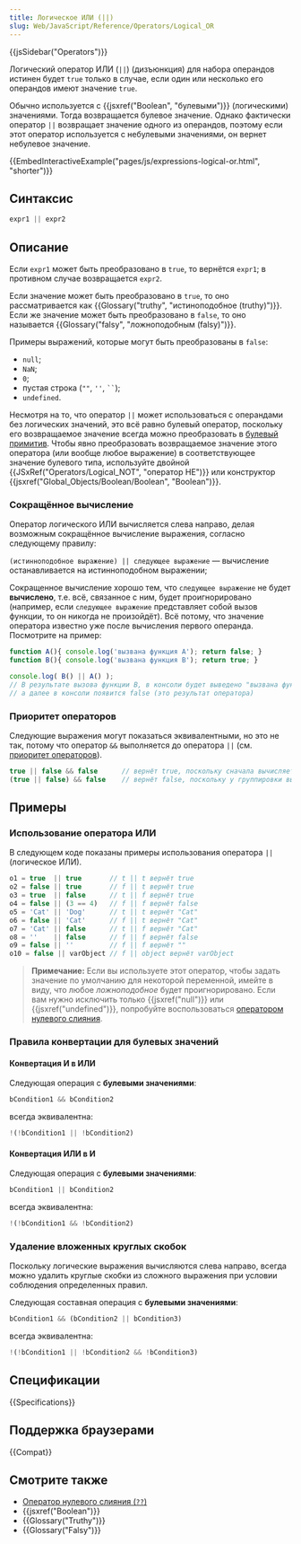 ```yaml
---
title: Логическое ИЛИ (||)
slug: Web/JavaScript/Reference/Operators/Logical_OR
---
```

{{jsSidebar("Operators")}}

Логический оператор ИЛИ (`||`) (дизъюнкция) для набора операндов истинен будет `true` только в случае, если один или несколько его операндов имеют значение `true`.

Обычно используется с {{jsxref("Boolean", "булевыми")}} (логическими) значениями. Тогда возвращается булевое значение. Однако фактически оператор `||` возвращает значение одного из операндов, поэтому если этот оператор используется с небулевыми значениями, он вернет небулевое значение.

{{EmbedInteractiveExample("pages/js/expressions-logical-or.html", "shorter")}}

## Синтаксис

```js
expr1 || expr2
```

## Описание

Если `expr1` может быть преобразовано в `true`, то вернётся `expr1`; в противном случае возвращается `expr2`.

Если значение может быть преобразовано в `true`, то оно рассматривается как {{Glossary("truthy", "истиноподобное (truthy)")}}. Если же значение может быть преобразовано в `false`, то оно называется {{Glossary("falsy", "ложноподобным (falsy)")}}.

Примеры выражений, которые могут быть преобразованы в `false`:

- `null`;
- `NaN`;
- `0`;
- пустая строка (`""`, `''`, ` `` `);
- `undefined`.

Несмотря на то, что оператор `||` может использоваться с операндами без логических значений, это всё равно булевый оператор, поскольку его возвращаемое значение всегда можно преобразовать в [булевый примитив](/ru/docs/Web/JavaScript/Data_structures#Boolean_type).
Чтобы явно преобразовать возвращаемое значение этого оператора (или вообще любое выражение) в соответствующее значение булевого типа, используйте двойной {{JSxRef("Operators/Logical_NOT", "оператор НЕ")}} или конструктор {{jsxref("Global_Objects/Boolean/Boolean", "Boolean")}}.

### Сокращённое вычисление

Оператор логического ИЛИ вычисляется слева направо, делая возможным сокращённое вычисление выражения, согласно следующему правилу:

`(истинноподобное выражение) || следующее выражение` — вычисление останавливается на истинноподобном выражении;

Сокращенное вычисление хорошо тем, что `следующее выражение` не будет **вычислено**, т.е. всё, связанное с ним, будет проигнорировано (например, если
`следующее выражение` представляет собой вызов функции, то он никогда не произойдёт). Всё потому, что значение оператора известно уже после вычисления первого операнда. Посмотрите на пример:

```js
function A(){ console.log('вызвана функция A'); return false; }
function B(){ console.log('вызвана функция B'); return true; }

console.log( B() || A() );
// В результате вызова функции B, в консоли будет выведено "вызвана функция B",
// а далее в консоли появится false (это результат оператора)
```

### Приоритет операторов

Следующие выражения могут показаться эквивалентными, но это не так, потому что оператор `&&` выполняется до оператора `||` (см. [приоритет операторов](/ru/docs/Web/JavaScript/Reference/Operators/Operator_Precedence)).

```js
true || false && false      // вернёт true, поскольку сначала вычисляется && 
(true || false) && false    // вернёт false, поскольку у группировки выше приоритет
```

## Примеры

### Использование оператора ИЛИ

В следующем коде показаны примеры использования оператора `||` (логическое ИЛИ).

```js
o1 = true  || true       // t || t вернёт true
o2 = false || true       // f || t вернёт true
o3 = true  || false      // t || f вернёт true
o4 = false || (3 == 4)   // f || f вернёт false
o5 = 'Cat' || 'Dog'      // t || t вернёт "Cat"
o6 = false || 'Cat'      // f || t вернёт "Cat"
o7 = 'Cat' || false      // t || f вернёт "Cat"
o8 = ''    || false      // f || f вернёт false
o9 = false || ''         // f || f вернёт ""
o10 = false || varObject // f || object вернёт varObject
```

> **Примечание:** Если вы используете этот оператор, чтобы задать значение по умолчанию для некоторой переменной, имейте в виду, что любое _ложноподобное_ будет проигнорировано. Если вам нужно исключить только {{jsxref("null")}} или {{jsxref("undefined")}}, попробуйте воспользоваться [оператором нулевого слияния](/ru/docs/Web/JavaScript/Reference/Operators/Nullish_coalescing_operator).

### Правила конвертации для булевых значений

#### Конвертация И в ИЛИ

Следующая операция с **булевыми значениями**:

```js
bCondition1 && bCondition2
```

всегда эквивалентна:

```js
!(!bCondition1 || !bCondition2)
```

#### Конвертация ИЛИ в И

Следующая операция с **булевыми значениями**:

```js
bCondition1 || bCondition2
```

всегда эквивалентна:

```js
!(!bCondition1 && !bCondition2)
```

### Удаление вложенных круглых скобок

Поскольку логические выражения вычисляются слева направо, всегда можно удалить круглые скобки из сложного выражения при условии соблюдения определенных правил.

Следующая составная операция с **булевыми значениями**:

```js
bCondition1 && (bCondition2 || bCondition3)
```

всегда эквивалентна:

```js
!(!bCondition1 || !bCondition2 && !bCondition3)
```

## Спецификации

{{Specifications}}

## Поддержка браузерами

{{Compat}}

## Смотрите также

- [Оператор нулевого слияния (`??`)](/ru/docs/Web/JavaScript/Reference/Operators/Nullish_coalescing_operator)
- {{jsxref("Boolean")}}
- {{Glossary("Truthy")}}
- {{Glossary("Falsy")}}
